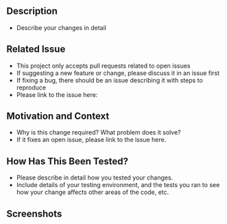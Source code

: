 ## Description
- Describe your changes in detail

## Related Issue
- This project only accepts pull requests related to open issues 
 - If suggesting a new feature or change, please discuss it in an issue first 
 - If fixing a bug, there should be an issue describing it with steps to reproduce 
 - Please link to the issue here: 

## Motivation and Context
- Why is this change required? What problem does it solve? 
- If it fixes an open issue, please link to the issue here. 

## How Has This Been Tested?
- Please describe in detail how you tested your changes.
- Include details of your testing environment, and the tests you ran to see how your change affects other areas of the code, etc.

## Screenshots

